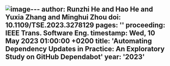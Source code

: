 ![image](https://github.com/osslab-pku/osslab-pku.github.io/assets/46741383/d802fd77-fcad-4b04-b815-5503a131d1b7)---
author: Runzhi He and Hao He and Yuxia Zhang and Minghui Zhou
doi: 10.1109/TSE.2023.3278129
pages: ''
proceeding: IEEE Trans. Software Eng.
timestamp: Wed, 10 May 2023 01:00:00 +0200
title: 'Automating Dependency Updates in Practice: An Exploratory Study on GitHub
  Dependabot'
year: '2023'
---
